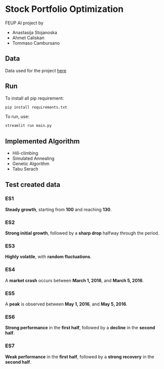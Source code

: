 # Stock Portfolio Optimization

FEUP AI project by 
- Anastasija Stojanoska
- Ahmet Caliskan
- Tommaso Cambursano



## Data

Data used for the project [here](https://www.kaggle.com/datasets/ashbellett/australian-historical-stock-prices)

## Run

To install all pip requirement:

```sh
pip install requirements.txt
```

To run, use:

```sh
streamlit run main.py
```


## Implemented Algorithm

- Hill-climbing
- Simulated Annealing
- Genetic Algorithm
- Tabu Serach


## Test created data

### ES1  
**Steady growth**, starting from **100** and reaching **130**.  

### ES2  
**Strong initial growth**, followed by a **sharp drop** halfway through the period.  

### ES3  
**Highly volatile**, with **random fluctuations**.  

### ES4  
A **market crash** occurs between **March 1, 2016**, and **March 5, 2016**.  

### ES5  
A **peak** is observed between **May 1, 2016**, and **May 5, 2016**.  

### ES6  
**Strong performance** in the **first half**, followed by a **decline** in the **second half**.  

### ES7  
**Weak performance** in the **first half**, followed by a **strong recovery** in the **second half**.  
